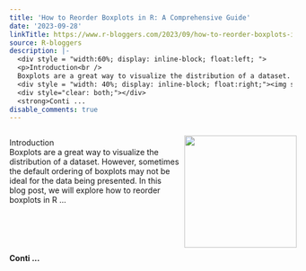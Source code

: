 ```yaml
---
title: 'How to Reorder Boxplots in R: A Comprehensive Guide'
date: '2023-09-28'
linkTitle: https://www.r-bloggers.com/2023/09/how-to-reorder-boxplots-in-r-a-comprehensive-guide/
source: R-bloggers
description: |-
  <div style = "width:60%; display: inline-block; float:left; ">
  <p>Introduction<br />
  Boxplots are a great way to visualize the distribution of a dataset. However, sometimes the default ordering of boxplots may not be ideal for the data being presented. In this blog post, we will explore how to reorder boxplots in R ...</p></div>
  <div style = "width: 40%; display: inline-block; float:right;"><img src=' https://www.spsanderson.com/steveondata/posts/2023-09-28/index_files/figure-html/unnamed-chunk-1-1.png' width = "200" style = "padding: 10px;" /></div>
  <div style="clear: both;"></div>
  <strong>Conti ...
disable_comments: true
---
```

<div style = "width:60%; display: inline-block; float:left; ">
<p>Introduction<br />
Boxplots are a great way to visualize the distribution of a dataset. However, sometimes the default ordering of boxplots may not be ideal for the data being presented. In this blog post, we will explore how to reorder boxplots in R ...</p></div>
<div style = "width: 40%; display: inline-block; float:right;"><img src=' https://www.spsanderson.com/steveondata/posts/2023-09-28/index_files/figure-html/unnamed-chunk-1-1.png' width = "200" style = "padding: 10px;" /></div>
<div style="clear: both;"></div>
<strong>Conti ...